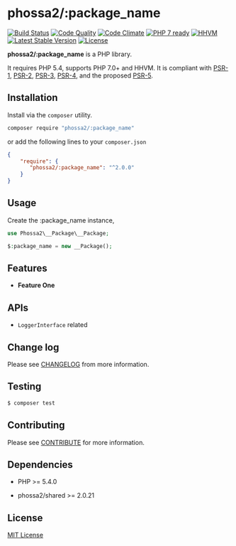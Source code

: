# phossa2/:package_name
[![Build Status](https://travis-ci.org/phossa2/:package_name.svg?branch=master)](https://travis-ci.org/phossa2/:package_name)
[![Code Quality](https://scrutinizer-ci.com/g/phossa2/:package_name/badges/quality-score.png?b=master)](https://scrutinizer-ci.com/g/phossa2/:package_name/)
[![Code Climate](https://codeclimate.com/github/phossa2/:package_name/badges/gpa.svg)](https://codeclimate.com/github/phossa2/:package_name)
[![PHP 7 ready](http://php7ready.timesplinter.ch/phossa2/:package_name/master/badge.svg)](https://travis-ci.org/phossa2/:package_name)
[![HHVM](https://img.shields.io/hhvm/phossa2/:package_name.svg?style=flat)](http://hhvm.h4cc.de/package/phossa2/:package_name)
[![Latest Stable Version](https://img.shields.io/packagist/vpre/phossa2/:package_name.svg?style=flat)](https://packagist.org/packages/phossa2/:package_name)
[![License](https://img.shields.io/:license-mit-blue.svg)](http://mit-license.org/)

**phossa2/:package_name** is a PHP library.

It requires PHP 5.4, supports PHP 7.0+ and HHVM. It is compliant with [PSR-1][PSR-1],
[PSR-2][PSR-2], [PSR-3][PSR-3], [PSR-4][PSR-4], and the proposed [PSR-5][PSR-5].

[PSR-1]: http://www.php-fig.org/psr/psr-1/ "PSR-1: Basic Coding Standard"
[PSR-2]: http://www.php-fig.org/psr/psr-2/ "PSR-2: Coding Style Guide"
[PSR-3]: http://www.php-fig.org/psr/psr-3/ "PSR-3: Logger Interface"
[PSR-4]: http://www.php-fig.org/psr/psr-4/ "PSR-4: Autoloader"
[PSR-5]: https://github.com/phpDocumentor/fig-standards/blob/master/proposed/phpdoc.md "PSR-5: PHPDoc"

Installation
---
Install via the `composer` utility.

```bash
composer require "phossa2/:package_name"
```

or add the following lines to your `composer.json`

```json
{
    "require": {
       "phossa2/:package_name": "^2.0.0"
    }
}
```

Usage
---

Create the :package_name instance,

```php
use Phossa2\__Package\__Package;

$:package_name = new __Package();
```

Features
---

- <a name="anchor"></a>**Feature One**


APIs
---

- <a name="api"></a>`LoggerInterface` related

Change log
---

Please see [CHANGELOG](CHANGELOG.md) from more information.

Testing
---

```bash
$ composer test
```

Contributing
---

Please see [CONTRIBUTE](CONTRIBUTE.md) for more information.

Dependencies
---

- PHP >= 5.4.0

- phossa2/shared >= 2.0.21

License
---

[MIT License](http://mit-license.org/)
